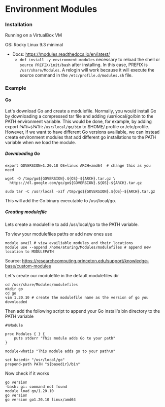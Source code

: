 # Environment Modules

### Installation

Running on a VirtualBox VM

OS: Rocky Linux 9.3 minimal

- Docs: https://modules.readthedocs.io/en/latest/
    - `dnf install -y environment-modules`
necessary to reload the shell or `source PREFIX/init/bash` after installing. In this case, PREFIX is `/usr/share/Modules`. A relogin will work because it will execute the source command in the `/etc/profile.d/modules.sh` file.

### Example

#### Go

Let's download Go and create a modulefile. Normally, you would install Go by downloading a compressed tar file and adding /usr/local/go/bin to the PATH environment variable. This would be done, for example, by adding export `PATH=$PATH:/usr/local/go/bin` to $HOME/.profile or /etc/profile. However, if we want to have different Go versions availiable, we can instead create environment modules that add different go installations to the PATH variable when we load the module.

##### Downloading Go

```shell
export GOVERSION=1.20.10 OS=linux ARCH=amd64  # change this as you need
```


```shell
wget -O /tmp/go${GOVERSION}.${OS}-${ARCH}.tar.gz \
  https://dl.google.com/go/go${GOVERSION}.${OS}-${ARCH}.tar.gz
```

```shell
sudo tar -C /usr/local -xzf /tmp/go${GOVERSION}.${OS}-${ARCH}.tar.gz
```

This will add the Go binary executable to /usr/local/go.

##### Creating modulefile

Lets create a modulefile to add /usr/local/go to the PATH variable.

To view your modulefiles paths or add new ones use
```shell
module avail # view availiable modules and their locations
module use --append /home/aturing/Modules/modulefiles # append new location to MODULEPATH
``` 

Source: https://researchcomputing.princeton.edu/support/knowledge-base/custom-modules


Let's create our modulefile in the default modulefiles dir
```shell
cd /usr/share/Modules/modulefiles
mkdir go
cd go
vim 1.20.10 # create the modulefile name as the version of go you downloaded  
``` 

Then add the following script to append your Go install's bin directory to the PATH variable
```shell
#%Module

proc Modules { } {
    puts stderr "This module adds Go to your path"
}

module-whatis "This module adds go to your path\n"

set basedir "/usr/local/go"
prepend-path PATH "${basedir}/bin"

``` 

Now check if it works

```shell
go version
-bash: gi: command not found
module load go/1.20.10
go version
go version go1.20.10 linux/amd64
```
 
